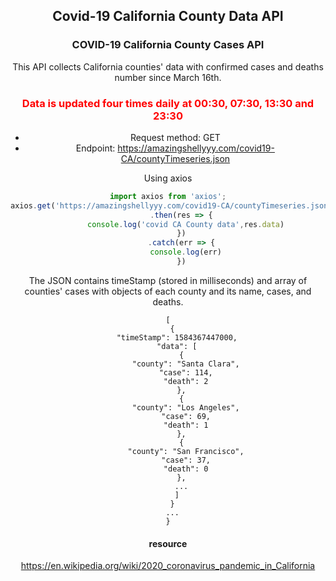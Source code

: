 <div align="center">
  <h2>Covid-19 California County Data API</h2>
<div>

### COVID-19 California County Cases API
This API collects California counties' data with confirmed cases and deaths number since March 16th.

<h3 style="color:red">Data is updated four times daily at 00:30, 07:30, 13:30 and 23:30</h3>

- Request method: GET
- Endpoint: https://amazingshellyyy.com/covid19-CA/countyTimeseries.json

Using axios
```js
import axios from 'axios';
axios.get('https://amazingshellyyy.com/covid19-CA/countyTimeseries.json')
      .then(res => {
        console.log('covid CA County data',res.data)
      })
      .catch(err => {
        console.log(err)
      })
```

The JSON contains timeStamp (stored in milliseconds) and array of counties' cases with objects of each county and its name, cases, and deaths.

```
[
  {
    "timeStamp": 1584367447000,
    "data": [
      {
        "county": "Santa Clara",
        "case": 114,
        "death": 2
      },
      {
        "county": "Los Angeles",
        "case": 69,
        "death": 1
      },
      {
        "county": "San Francisco",
        "case": 37,
        "death": 0
      },
      ...
    ]
  }
  ...
}
```


#### resource
 https://en.wikipedia.org/wiki/2020_coronavirus_pandemic_in_California
